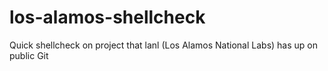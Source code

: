 # los-alamos-shellcheck
Quick shellcheck on project that lanl (Los Alamos National Labs) has up on public Git 
